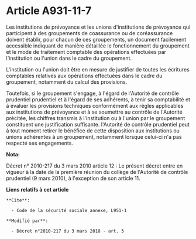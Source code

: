 # Article A931-11-7

Les institutions de prévoyance et les unions d'institutions de prévoyance qui participent à des groupements de coassurance ou
de coréassurance doivent établir, pour chacun de ces groupements, un document facilement accessible indiquant de manière
détaillée le fonctionnement du groupement et le mode de traitement comptable des opérations effectuées par l'institution ou
l'union dans le cadre du groupement.

L'institution ou l'union doit être en mesure de justifier de toutes les écritures comptables relatives aux opérations
effectuées dans le cadre du groupement, notamment du calcul des provisions. 

Toutefois, si le groupement s'engage, à l'égard de    l'Autorité de contrôle prudentiel prudentiel et à l'égard de ses
adhérents, à tenir sa comptabilité et à évaluer les provisions techniques conformément aux règles applicables aux
institutions de prévoyance et à se soumettre au contrôle de l'Autorité précitée, les chiffres transmis à l'institution ou à
l'union par le groupement constituent une justification suffisante.    l'Autorité de contrôle prudentiel peut à tout moment
retirer le bénéfice de cette disposition aux institutions ou unions adhérentes à un groupement, notamment lorsque celui-ci
n'a pas respecté ses engagements.

**Nota:**

Décret n° 2010-217 du 3 mars 2010 article 12 : Le présent décret entre en vigueur à la date de la première réunion du collège
de l'Autorité de contrôle prudentiel (9 mars 2010), à l'exception de son article 11.

**Liens relatifs à cet article**

	**Cite**:

	  - Code de la sécurité sociale annexe, L951-1

	**Modifié par**:

	  - Décret n°2010-217 du 3 mars 2010 - art. 5

